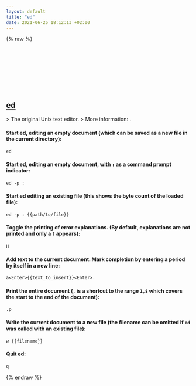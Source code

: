 ```yaml
---
layout: default
title: "ed"
date: 2021-06-25 18:12:13 +02:00
---
```

{% raw %}
<h2 id="ed">
  <a href="/en/common/ed.html">ed</a> <a href="#ed"><svg class="icon">
    <use href="/assets/images/unicode_sprite.svg#link" />
  </svg></a>
</h2>
> The original Unix text editor.
> More information: <https://man.archlinux.org/man/ed.1>.

#### Start ed, editing an empty document (which can be saved as a new file in the current directory):
```shell
ed
```
#### Start ed, editing an empty document, with `:` as a command prompt indicator:
```shell
ed -p :
```
#### Start ed editing an existing file (this shows the byte count of the loaded file):
```shell
ed -p : {{path/to/file}}
```
#### Toggle the printing of error explanations. (By default, explanations are not printed and only a `?` appears):
```shell
H
```
#### Add text to the current document. Mark completion by entering a period by itself in a new line:
```shell
a<Enter>{{text_to_insert}}<Enter>.
```
#### Print the entire document (`,` is a shortcut to the range `1,$` which covers the start to the end of the document):
```shell
,p
```
#### Write the current document to a new file (the filename can be omitted if `ed` was called with an existing file):
```shell
w {{filename}}
```
#### Quit ed:
```shell
q
```
{% endraw %}